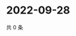 # 2022-09-28

共 0 条

<!-- BEGIN WEIBO -->
<!-- 最后更新时间 Wed Sep 28 2022 06:19:00 GMT+0800 (China Standard Time) -->

<!-- END WEIBO -->
